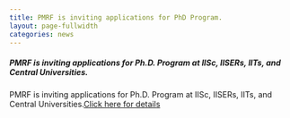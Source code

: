 ```yaml
---
title: PMRF is inviting applications for PhD Program.
layout: page-fullwidth
categories: news
---
```


##### **PMRF is inviting applications for Ph.D. Program at IISc, IISERs, IITs, and Central Universities.**

PMRF is inviting applications for Ph.D. Program at IISc, IISERs, IITs, and Central Universities.[Click here for details](https://dec2019.pmrf.in/)